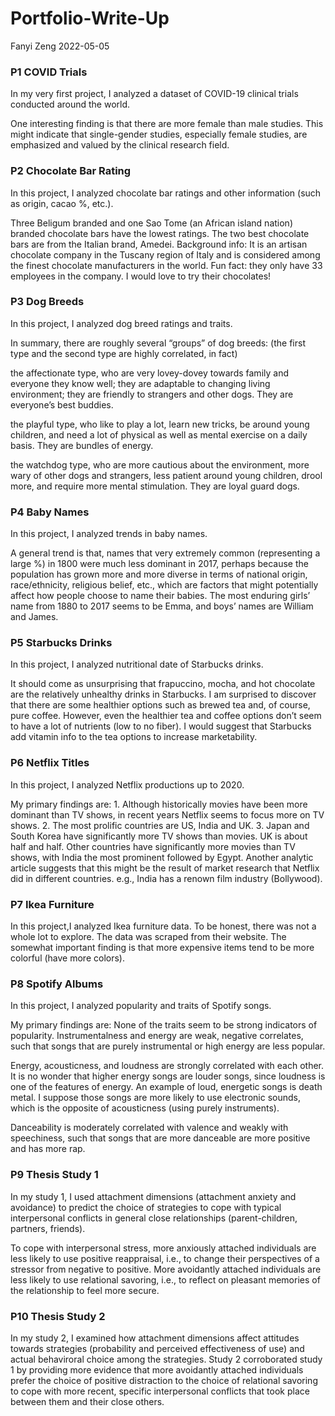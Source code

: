 Portfolio-Write-Up
================
Fanyi Zeng
2022-05-05

### P1 COVID Trials

In my very first project, I analyzed a dataset of COVID-19 clinical
trials conducted around the world.

One interesting finding is that there are more female than male studies.
This might indicate that single-gender studies, especially female
studies, are emphasized and valued by the clinical research field.

### P2 Chocolate Bar Rating

In this project, I analyzed chocolate bar ratings and other information
(such as origin, cacao %, etc.).

Three Beligum branded and one Sao Tome (an African island nation)
branded chocolate bars have the lowest ratings. The two best chocolate
bars are from the Italian brand, Amedei. Background info: It is an
artisan chocolate company in the Tuscany region of Italy and is
considered among the finest chocolate manufacturers in the world. Fun
fact: they only have 33 employees in the company. I would love to try
their chocolates!

### P3 Dog Breeds

In this project, I analyzed dog breed ratings and traits.

In summary, there are roughly several “groups” of dog breeds: (the first
type and the second type are highly correlated, in fact)

the affectionate type, who are very lovey-dovey towards family and
everyone they know well; they are adaptable to changing living
environment; they are friendly to strangers and other dogs. They are
everyone’s best buddies.

the playful type, who like to play a lot, learn new tricks, be around
young children, and need a lot of physical as well as mental exercise on
a daily basis. They are bundles of energy.

the watchdog type, who are more cautious about the environment, more
wary of other dogs and strangers, less patient around young children,
drool more, and require more mental stimulation. They are loyal guard
dogs.

### P4 Baby Names

In this project, I analyzed trends in baby names.

A general trend is that, names that very extremely common (representing
a large %) in 1800 were much less dominant in 2017, perhaps because the
population has grown more and more diverse in terms of national origin,
race/ethnicity, religious belief, etc., which are factors that might
potentially affect how people choose to name their babies. The most
enduring girls’ name from 1880 to 2017 seems to be Emma, and boys’ names
are William and James.

### P5 Starbucks Drinks

In this project, I analyzed nutritional date of Starbucks drinks.

It should come as unsurprising that frapuccino, mocha, and hot chocolate
are the relatively unhealthy drinks in Starbucks. I am surprised to
discover that there are some healthier options such as brewed tea and,
of course, pure coffee. However, even the healthier tea and coffee
options don’t seem to have a lot of nutrients (low to no fiber). I would
suggest that Starbucks add vitamin info to the tea options to increase
marketability.

### P6 Netflix Titles

In this project, I analyzed Netflix productions up to 2020.

My primary findings are: 1. Although historically movies have been more
dominant than TV shows, in recent years Netflix seems to focus more on
TV shows. 2. The most prolific countries are US, India and UK. 3. Japan
and South Korea have significantly more TV shows than movies. UK is
about half and half. Other countries have significantly more movies than
TV shows, with India the most prominent followed by Egypt. Another
analytic article suggests that this might be the result of market
research that Netflix did in different countries. e.g., India has a
renown film industry (Bollywood).

### P7 Ikea Furniture

In this project,I analyzed Ikea furniture data. To be honest, there was
not a whole lot to explore. The data was scraped from their website. The
somewhat important finding is that more expensive items tend to be more
colorful (have more colors).

### P8 Spotify Albums

In this project, I analyzed popularity and traits of Spotify songs.

My primary findings are: None of the traits seem to be strong indicators
of popularity. Instrumentalness and energy are weak, negative
correlates, such that songs that are purely instrumental or high energy
are less popular.

Energy, acousticness, and loudness are strongly correlated with each
other. It is no wonder that higher energy songs are louder songs, since
loudness is one of the features of energy. An example of loud, energetic
songs is death metal. I suppose those songs are more likely to use
electronic sounds, which is the opposite of acousticness (using purely
instruments).

Danceability is moderately correlated with valence and weakly with
speechiness, such that songs that are more danceable are more positive
and has more rap.

### P9 Thesis Study 1

In my study 1, I used attachment dimensions (attachment anxiety and
avoidance) to predict the choice of strategies to cope with typical
interpersonal conflicts in general close relationships (parent-children,
partners, friends).

To cope with interpersonal stress, more anxiously attached individuals
are less likely to use positive reappraisal, i.e., to change their
perspectives of a stressor from negative to positive. More avoidantly
attached individuals are less likely to use relational savoring, i.e.,
to reflect on pleasant memories of the relationship to feel more secure.

### P10 Thesis Study 2

In my study 2, I examined how attachment dimensions affect attitudes
towards strategies (probability and perceived effectiveness of use) and
actual behaviroral choice among the strategies. Study 2 corroborated
study 1 by providing more evidence that more avoidantly attached
individuals prefer the choice of positive distraction to the choice of
relational savoring to cope with more recent, specific interpersonal
conflicts that took place between them and their close others.
